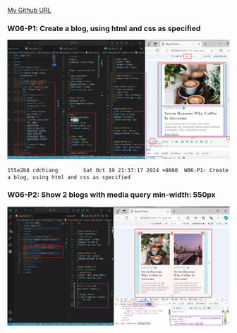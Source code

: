 [My Github URL](https://github.com/JonasReinhard0427/1131-sweb-demo-93)


### W06-P1: Create a blog, using html and css as specified

![](w06-p1.png)
```
155e2b8 cdchiang        Sat Oct 19 21:37:17 2024 +0800  W06-P1: Create a blog, using html and css as specified
```

### W06-P2: Show 2 blogs with media query min-width: 550px

![](w06-p2.png)
```

```

